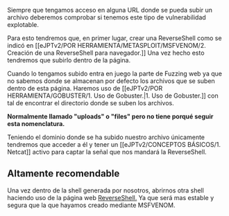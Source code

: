 Siempre que tengamos acceso en alguna URL donde se pueda subir un archivo deberemos comprobar si tenemos este tipo de vulnerabilidad explotable. 

Para esto tendremos que, en primer lugar, crear una ReverseShell como se indicó en [[eJPTv2/POR HERRAMIENTA/METASPLOIT/MSFVENOM/2. Creación de una ReverseShell para navegador.]] Una vez hecho esto tendremos que subirlo dentro de la página.

Cuando lo tengamos subido entra en juego la parte de Fuzzing web ya que no sabemos donde se almacenan por defecto los archivos que se suben dentro de esta página. Haremos uso de [[eJPTv2/POR HERRAMIENTA/GOBUSTER/1. Uso de Gobuster.|1. Uso de Gobuster.]] con tal de encontrar el directorio donde se suben los archivos.

**Normalmente llamado "uploads" o "files" pero no tiene porqué seguir esta nomenclatura.**

Teniendo el dominio donde se ha subido nuestro archivo únicamente tendremos que acceder a él y tener un [[eJPTv2/CONCEPTOS BÁSICOS/1. Netcat]] activo para captar la señal que nos mandará la ReverseShell.

## Altamente recomendable
Una vez dentro de la shell generada por nosotros, abrirnos otra shell haciendo uso de la página web [ReverseShell.](https://www.revshells.com) Ya que será mas estable y segura que la que hayamos creado mediante MSFVENOM.

